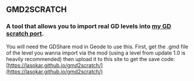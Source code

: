 ## GMD2SCRATCH
### A tool that allows you to import real GD levels into [my GD scratch port](https://turbowarp.org/1136801417/fullscreen).
You will need the GDShare mod in Geode to use this. First, get the .gmd file of the level you wanna import via the mod (using a level from update 1.0 is heavily recommended) then upload it to this site to get the save code:
[https://lasokar.github.io/gmd2scratch/](https://lasokar.github.io/gmd2scratch/)
